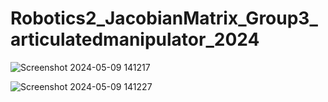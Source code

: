 # Robotics2_JacobianMatrix_Group3_articulatedmanipulator_2024


![Screenshot 2024-05-09 141217](https://github.com/KanFudz/Robotics2_JacobianMatrix_Group3_articulatedmanipulator_2024/assets/157782959/6794bc20-af20-44a7-889a-8c76b9a2a58f)
  
![Screenshot 2024-05-09 141227](https://github.com/KanFudz/Robotics2_JacobianMatrix_Group3_articulatedmanipulator_2024/assets/157782959/aa26cf10-09f7-44a6-acea-27d8a9c63df9)

